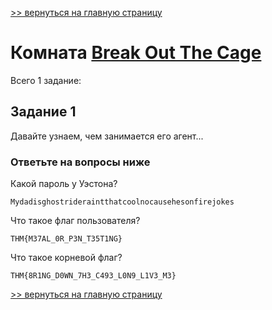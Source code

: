 

[>> вернуться на главную страницу](https://github.com/BEPb/tryhackme/blob/master/README.md)

# Комната [Break Out The Cage](https://tryhackme.com/r/room/breakoutthecage1) 

Всего 1 заданиe:
## Задание 1
Давайте узнаем, чем занимается его агент...

### Ответьте на вопросы ниже
Какой пароль у Уэстона?
```commandline
Mydadisghostrideraintthatcoolnocausehesonfirejokes
```
Что такое флаг пользователя?
```commandline
THM{M37AL_0R_P3N_T35T1NG}
```
Что такое корневой флаг?
```commandline
THM{8R1NG_D0WN_7H3_C493_L0N9_L1V3_M3}
```

[>> вернуться на главную страницу](https://github.com/BEPb/tryhackme/blob/master/README.md)
